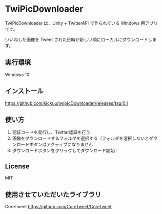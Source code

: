 # **TwiPicDownloader**

TwiPicDownloader は、Unity + TwitterAPI で作られている Windows 用アプリです。

いいねした画像を Tweet された日時が新しい順にローカルにダウンロードします。

## 実行環境

Windows 10

## インストール

https://github.com/kickuu/twipicDownloader/releases/tag/0.1

## 使い方

1. 認証コードを発行し、Twitter認証を行う
1. 画像をダウンロードするフォルダを選択する（フォルダを選択しないとダウンロードボタンはアクティブになりません
1. ダウンロードボタンをクリックしてダウンロード開始！


## License

MIT
## 使用させていただいたライブラリ
CoreTweet
https://github.com/CoreTweet/CoreTweet
